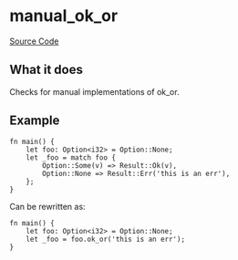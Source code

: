 # manual_ok_or

[Source Code](https://github.com/software-mansion/cairo-lint/tree/main/src/lints/manual/manual_ok_or.rs#L51)

## What it does

Checks for manual implementations of ok_or.

## Example

```cairo
fn main() {
    let foo: Option<i32> = Option::None;
    let _foo = match foo {
        Option::Some(v) => Result::Ok(v),
        Option::None => Result::Err('this is an err'),
    };
}
```

Can be rewritten as:

```cairo
fn main() {
    let foo: Option<i32> = Option::None;
    let _foo = foo.ok_or('this is an err');
}
```
